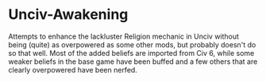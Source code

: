 # Unciv-Awakening
Attempts to enhance the lackluster Religion mechanic in Unciv without being (quite) as overpowered as some other mods, but probably doesn't do so that well. Most of the added beliefs are imported from Civ 6, while some weaker beliefs in the base game have been buffed and a few others that are clearly overpowered have been nerfed.

